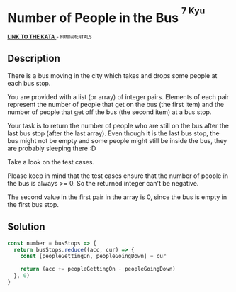<h1>Number of People in the Bus <sup><sup>7 Kyu</sup></sup></h1>

<sup>
  <a href="https://www.codewars.com/kata/5648b12ce68d9daa6b000099">
    <strong>LINK TO THE KATA</strong>
  </a> - <code>FUNDAMENTALS</code>
</sup>

## Description

There is a bus moving in the city which takes and drops some people at each bus stop.

You are provided with a list (or array) of integer pairs. Elements of each pair represent the number of people that get on the bus (the first item) and the number of people that get off the bus (the second item) at a bus stop.

Your task is to return the number of people who are still on the bus after the last bus stop (after the last array). Even though it is the last bus stop, the bus might not be empty and some people might still be inside the bus, they are probably sleeping there :D

Take a look on the test cases.

Please keep in mind that the test cases ensure that the number of people in the bus is always >= 0. So the returned integer can't be negative.

The second value in the first pair in the array is 0, since the bus is empty in the first bus stop.

## Solution

```javascript
const number = busStops => {
  return busStops.reduce((acc, cur) => {
    const [peopleGettingOn, peopleGoingDown] = cur

    return (acc += peopleGettingOn - peopleGoingDown)
  }, 0)
}
```
